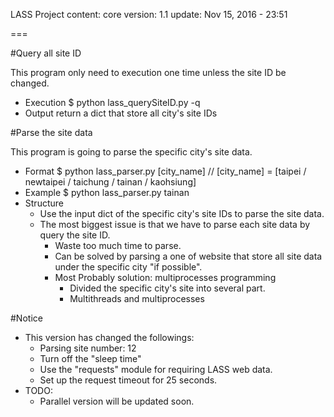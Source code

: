 LASS Project
content: core
version: 1.1
update: Nov 15, 2016 - 23:51

===

#Query all site ID

This program only need to execution one time unless the site ID be changed.
- Execution
	$ python lass_querySiteID.py -q
- Output
	return a dict that store all city's site IDs    


#Parse the site data

This program is going to parse the specific city's site data.
- Format
	$ python lass_parser.py [city_name]
	// [city_name] = [taipei / newtaipei / taichung / tainan / kaohsiung]
- Example
	$ python lass_parser.py tainan
- Structure
    - Use the input dict of the specific city's site IDs to parse the site data.
    - The most biggest issue is that we have to parse each site data by query the site ID.
        - Waste too much time to parse.
        - Can be solved by parsing a one of website that store all site data under the specific city "if possible".
        - Most Probably solution: multiprocesses programming
            - Divided the specific city's site into several part.
            - Multithreads and multiprocesses

#Notice

- This version has changed the followings:
    - Parsing site number: 12
    - Turn off the "sleep time"
    - Use the "requests" module for requiring LASS web data.
    - Set up the request timeout for 25 seconds.
- TODO:
    - Parallel version will be updated soon.
